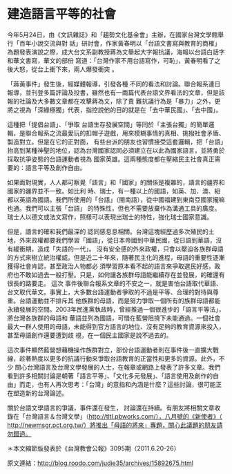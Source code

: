 # 建造語言平等的社會

今年5月24日，由《文訊雜誌》和「趨勢文化基金會」主辦，在國家台灣文學館舉行「百年小說交流與對 話」研討會，作家黃春明以「台語文書寫與教育的商榷」為題發表演說之際，成大台文系副教授蔣為文舉起大字報抗議，海報以台語白話字和華文書寫，華文的部份 寫道：「台灣作家不用台語寫作，可恥」，黃春明看了之後大怒，從台上衝下來，兩人爆發衝突 。

「蔣黃事件」發生後，經媒體報導，引發各種 不同的看法和討論。聯合報系連日報導，並刊登多篇評論及投書，雖然也有一兩篇代表台語文界看法的文章，但是該報的社論及大多數文章都在攻擊蔣為文，除了責 難抗議行為是「暴力」之外，更將之視為「深綠極獨」代表，指控說他的目的就是在「去中華民國」、「去中國」。

這種把「提倡台語」、「爭取 台語生存發展空間」等同於「主張台獨」的簡單邏輯，是聯合報系之流最愛玩的扣帽子遊戲，用來模糊事情的真相、挑撥社會矛盾、製造對立。但是在它的正對面， 有些台派的朋友也習慣接受這套邏輯，把「台語」抬高到某種神聖的地位，認為台灣國家認同必須建立在以此為國家語言，並將勇於採取抗爭姿態的台語運動者視為 國家英雄。這兩種態度都在壓縮民主社會真正需要的：語言平等及創作自由。


如果面對現實，人人都可察覺「語言」和「國家」的關係是複雜的，語言的疆界和國家的疆界並不一致。如比利 時、瑞士，有一種以上的國語，如英、加、澳、紐都以英語為國語。我們所使用的「台語」（閩南語），從中國福建到東南亞國家攏嘛也通。我們可以主張「台語」 的特殊性，但也不需要放棄作為溝通工具的廣度。瑞士人以德文或法文寫作，照樣可以表現出瑞士的特性，強化瑞士國家意識。
 
但是，語言的確和我們最深的 認同感息息相關。台灣這塊經歷過多次殖民的土地，外來政權都要我們學習「國語」，從日本帝國到中華民國，從日語到華語，沒有緩衝期，造成「失語的一代」。 沒有安全感的外來政權，只會以壓迫各族群母語的方式來樹立統治權威。但是近二十年來，隨著民主化的進程，母語的重要性逐漸獲得社會肯認，甚至政治人物都必 須學習原本看不起的語言來爭取選民好感，政府也不敢如過去一般打壓。只是，如何讓各族群母語能繼續存在並發展，的確還有很長的路要走。
這次 事件後聯合報系文章的不安之一，就是害怕台語取代華語、台文取代華文。事實上，大多數台語運動者爭取的不過是平等、合理的對待與尊重。台語運動並不排斥其 他族群的母語，而是努力爭取一個所有的族群母語都能永續發展的空間。2003年民進黨執政時，曾經推過一個很進步的「語言平等法」，將台灣各族群的母語和 華語並列為國語，可惜在藍營阻撓下未能通過。一個社會最大一群人使用的母語，未能得到官方語言的地位、沒有足夠的教育資源來投入，甚至母語創作還要遭到歧 視，在一個民主國家是說不過去的。
 
這次事件顯然藍營想藉機操作族群對立，部份台語運動者則在事件後一直擴大戰線，趁著熱度以更多的抗議行動來爭取台語教育的正當性和更多的資源。此外，不少 關心台灣語言及台灣文學發展的人士，在報章或網路上發表了許多文章。我們看到許多相關討論是朝著「語言平等」、「文化多元發展」、「語言使用及創作的自 由」而走，也有人再次思考：「台灣」的意指和內涵是什麼？這些討論，很可能正在塑造新的台灣論述。
 
關於台語文學語言的爭議，事件還在發生， 討論還在持續。有朋友將相關文章收錄在「台灣語言＆台灣文學」（http://tltl.pbworks.com/），八月號的《新使者》（ http://newmsgr.pct.org.tw/）將推出「母語的將來」專題，關心此議題的朋友請勿錯過。
 
 
＊本文縮節版發表於《台灣教會公報》3095期（2011.6.20-26）
 
原文連結：http://blog.roodo.com/judie35/archives/15892675.html
 
